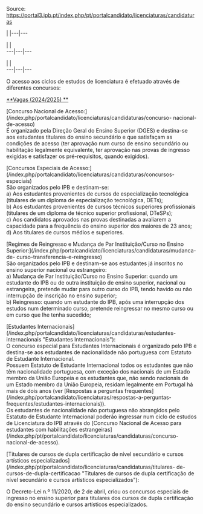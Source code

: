 Source: https://portal3.ipb.pt/index.php/pt/portalcandidato/licenciaturas/candidaturas

| |---|---  
  
| |   
---|---|---  
  
| |   
---|---|---  
  
  

O acesso aos ciclos de estudos de licenciatura é efetuado através de
diferentes concursos:

[**Vagas (2024/2025)  **](/uploads/sa/SA/2024_2025/2425VagasIPBVLicCNA.pdf)[  
](/uploads/sa/portalcandidato/2020_2021/2021_vagas_licenciaturas.pdf)

  
[Concurso Nacional de
Acesso:](/index.php/portalcandidato/licenciaturas/candidaturas/concurso-
nacional-de-acesso)  
É organizado pela Direção Geral do Ensino Superior (DGES) e destina-se aos
estudantes titulares do ensino secundário e que satisfaçam as condições de
acesso (ter aprovação num curso de ensino secundário ou habilitação legalmente
equivalente, ter aprovação nas provas de ingresso exigidas e satisfazer os
pré-requisitos, quando exigidos).  
  
[Concursos Especiais de
Acesso:](/index.php/portalcandidato/licenciaturas/candidaturas/concursos-
especiais)  
São organizados pelo IPB e destinam-se:  
a) Aos estudantes provenientes de cursos de especialização tecnológica
(titulares de um diploma de especialização tecnológica, DETs);  
b) Aos estudantes provenientes de cursos técnicos superiores profissionais
(titulares de um diploma de técnico superior profissional, DTeSPs);  
c) Aos candidatos aprovados nas provas destinadas a avaliarem a capacidade
para a frequência do ensino superior dos maiores de 23 anos;  
d) Aos titulares de cursos médios e superiores.  
  
[Regimes de Reingresso e Mudança de Par Instituição/Curso no Ensino
Superior:](/index.php/portalcandidato/licenciaturas/candidaturas/mudanca-de-
curso-transferencia-e-reingresso)  
São organizados pelo IPB e destinam-se aos estudantes já inscritos no ensino
superior nacional ou estrangeiro:  
a) Mudança de Par Instituição/Curso no Ensino Superior: quando um estudante do
IPB ou de outra instituição de ensino superior, nacional ou estrangeira,
pretende mudar para outro curso do IPB, tendo havido ou não interrupção de
inscrição no ensino superior;  
b) Reingresso: quando um estudante do IPB, após uma interrupção dos estudos
num determinado curso, pretende reingressar no mesmo curso ou em curso que lhe
tenha sucedido;  
  
[Estudantes
Internacionais](/index.php/portalcandidato/licenciaturas/candidaturas/estudantes-
internacionais "Estudantes Internacionais"):  
O concurso especial para Estudantes Internacionais é organizado pelo IPB e
destina-se aos estudantes de nacionalidade não portuguesa com Estatuto de
Estudante Internacional.  
Possuem Estatuto de Estudante Internacional todos os estudantes que não têm
nacionalidade portuguesa, com exceção dos nacionais de um Estado membro da
União Europeia e os estudantes que, não sendo nacionais de um Estado membro da
União Europeia, residam legalmente em Portugal há mais de dois anos (ver
[Respostas a perguntas
frequentes](/index.php/portalcandidato/licenciaturas/respostas-a-perguntas-
frequentes/estudantes-internacionais)).  
Os estudantes de nacionalidade não portuguesa não abrangidos pelo Estatuto de
Estudante Internacional poderão ingressar num ciclo de estudos de Licenciatura
do IPB através do [Concurso Nacional de Acesso para estudantes com
habilitações
estrangeiras](/index.php/pt/portalcandidato/licenciaturas/candidaturas/concurso-
nacional-de-acesso).  

 [Titulares de cursos de dupla certificação de nível secundário e cursos
artísticos
especializados](/index.php/pt/portalcandidato/licenciaturas/candidaturas/titulares-
de-cursos-de-dupla-certificacao "Titulares de cursos de dupla certificação de
nível secundário e cursos artísticos especializados"):

O Decreto-Lei n.º 11/2020, de 2 de abril, criou os concursos especiais de
ingresso no ensino superior para titulares dos cursos de dupla certificação do
ensino secundário e cursos artísticos especializados.  
  
